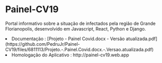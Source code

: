 # Painel-CV19
Portal informativo sobre a situação de infectados pela região de Grande Florianopolis, desenvolvido em Javascript, React, Python e Django.

<li> Documentação : [Projeto - Painel Covid.docx - Versão atualizada.pdf](https://github.com/PedruJr/Painel-CV19/files/6811113/Projeto.-.Painel.Covid.docx.-.Versao.atualizada.pdf)</li>


<li>Homologação do Aplicativo : http://painel-cv19.web.app</li>
